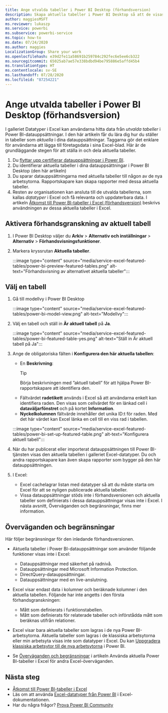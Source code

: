 ```yaml
---
title: Ange utvalda tabeller i Power BI Desktop (förhandsversion)
description: Skapa aktuella tabeller i Power BI Desktop så att de visas i galleriet Datatyper i Excel.
author: maggiesMSFT
ms.reviewer: lukaszp
ms.service: powerbi
ms.subservice: powerbi-service
ms.topic: how-to
ms.date: 07/24/2020
ms.author: maggies
LocalizationGroup: Share your work
ms.openlocfilehash: e39d2fe11a58691b259784c292fec6e5ee6cb322
ms.sourcegitcommit: 65025ab7ae57e338bdbd94be795886e5affd45b4
ms.translationtype: HT
ms.contentlocale: sv-SE
ms.lasthandoff: 07/28/2020
ms.locfileid: "87254221"
---
```

# <a name="set-featured-tables-in-power-bi-desktop-preview"></a>Ange utvalda tabeller i Power BI Desktop (förhandsversion)

I galleriet Datatyper i Excel kan användarna hitta data från *utvalda tabeller* i Power BI-datauppsättningar. I den här artikeln får du lära dig hur du ställer in tabeller som *aktuella* i dina datauppsättningar. Taggarna gör det enklare för användarna att lägga till företagsdata i sina Excel-blad. Här är de grundläggande stegen för att ställa in och dela aktuella tabeller.

1. Du [flyttar upp certifierar datauppsättningar i Power BI](../connect-data/service-datasets-promote.md). 
1. Du identifierar aktuella tabeller i dina datauppsättningar i Power BI Desktop (den här artikeln)
1. Du sparar datauppsättningarna med aktuella tabeller till någon av de nya arbetsytorna. Rapportskapare kan skapa rapporter med dessa aktuella tabeller. 
1. Resten av organisationen kan ansluta till de utvalda tabellerna, som kallas *datatyper* i Excel och få relevanta och uppdaterbara data. I artikeln [Åtkomst till Power BI-tabeller i Excel (förhandsversion)](service-excel-featured-tables.md) beskrivs användningen av dessa aktuella tabeller i Excel.

## <a name="turn-on-the-featured-table-preview"></a>Aktivera förhandsgranskning av aktuell tabell

1. I Power BI Desktop väljer du **Arkiv** > **Alternativ och inställningar** > **Alternativ** > **Förhandsvisningsfunktioner**.
2. Markera kryssrutan **Aktuella tabeller**.

    :::image type="content" source="media/service-excel-featured-tables/power-bi-preview-featured-tables.png" alt-text="Förhandsvisning av alternativet aktuella tabeller":::

## <a name="select-a-table"></a>Välj en tabell

1. Gå till modellvy i Power BI Desktop

    :::image type="content" source="media/service-excel-featured-tables/power-bi-model-view.png" alt-text="Modellvy":::
 
2. Välj en tabell och ställ in **Är aktuell tabell** på **Ja**.

    :::image type="content" source="media/service-excel-featured-tables/power-bi-featured-table-yes.png" alt-text="Ställ in Är aktuell tabell på Ja":::

4. Ange de obligatoriska fälten i **Konfigurera den här aktuella tabellen**:

    - En **Beskrivning**: 
        > [!TIP]
        > Börja beskrivningen med ”aktuell tabell” för att hjälpa Power BI-rapportskapare att identifiera den.
    - Fältvärdet **radetikett** används i Excel så att användarna enkelt kan identifiera raden. Den visas som cellvärdet för en länkad cell i **dataväljarfönstret** och på kortet **Information**. 
    - **Nyckelkolumnen** fältvärde innehåller det unika ID:t för raden. Med det här värdet kan Excel länka en cell till en viss rad i tabellen.

    :::image type="content" source="media/service-excel-featured-tables/power-bi-set-up-featured-table.png" alt-text="Konfigurera aktuell tabell":::

1. När du har publicerat eller importerat datauppsättningen till Power BI-tjänsten visas den aktuella tabellen i galleriet Excel-datatyper. Du och andra rapportskapare kan även skapa rapporter som bygger på den här datauppsättningen.

1. I Excel: 
    - Excel cachelagrar listan med datatyper så att du måste starta om Excel för att se nyligen publicerade aktuella tabeller.
    - Vissa datauppsättningar stöds inte i förhandsversionen och aktuella tabeller som definierats i dessa datauppsättningar visas inte i Excel. I nästa avsnitt, Överväganden och begränsningar, finns mer information.

## <a name="considerations-and-limitations"></a>Överväganden och begränsningar

Här följer begränsningar för den inledande förhandsversionen.

- Aktuella tabeller i Power BI-datauppsättningar som använder följande funktioner visas inte i Excel: 

    - Datauppsättningar med säkerhet på radnivå.
    - Datauppsättningar med Microsoft Information Protection.
    - DirectQuery-datauppsättningar.
    - Datauppsättningar med en live-anslutning.

- Excel visar endast data i kolumner och beräknade kolumner i den aktuella tabellen. Följande har inte angetts i den första förhandsgranskningen:

    - Mått som definierats i funktionstabellen.
    - Mått som definierats för relaterade tabeller och införstådda mått som beräknas utifrån relationer.

- Excel visar bara aktuella tabeller som lagras i de nya Power BI-arbetsytorna. Aktuella tabeller som lagras i de klassiska arbetsytorna eller min arbetsyta visas inte som datatyper i Excel. Du kan [Uppgradera klassiska arbetsytor till de nya arbetsytorna](service-upgrade-workspaces.md) i Power BI.
- Se [Överväganden och begränsningar](service-excel-featured-tables.md#considerations-and-limitations) i artikeln Använda aktuella Power BI-tabeller i Excel för andra Excel-överväganden.

## <a name="next-steps"></a>Nästa steg

- [Åtkomst till Power BI-tabeller i Excel](service-excel-featured-tables.md)
- Läs om att använda [Excel-datatyper från Power BI](https://support.office.com/article/use-excel-data-types-from-power-bi-preview-cd8938ce-f963-444d-b82a-7140848241e9) i Excel-dokumentationen.
- Har du några frågor? [Prova Power BI Community](https://community.powerbi.com/)

